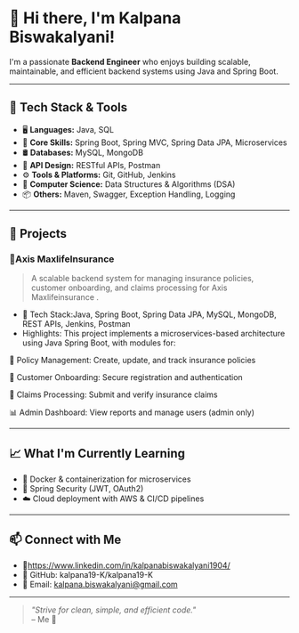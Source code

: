 # 👋 Hi there, I'm Kalpana Biswakalyani!

I'm a passionate **Backend Engineer** who enjoys building scalable, maintainable, and efficient backend systems using Java and Spring Boot.

---

## 🧰 Tech Stack & Tools

- 🖥️ **Languages:** Java, SQL
- 🌱 **Core Skills:** Spring Boot, Spring MVC, Spring Data JPA, Microservices
- 🛢️ **Databases:** MySQL, MongoDB
- 🔗 **API Design:** RESTful APIs, Postman
- ⚙️ **Tools & Platforms:** Git, GitHub, Jenkins
- 🧠 **Computer Science:** Data Structures & Algorithms (DSA)
- 📦 **Others:** Maven, Swagger, Exception Handling, Logging

---

## 🚀 Projects

### 📌Axis MaxlifeInsurance 
> A scalable backend system for managing insurance policies, customer onboarding, and claims processing for Axis Maxlifeinsurance .

- 🔧 Tech Stack:Java, Spring Boot, Spring Data JPA, MySQL, MongoDB, REST APIs, Jenkins, Postman
- Highlights: This project implements a microservices-based architecture using Java Spring Boot, with modules for:

🧾 Policy Management: Create, update, and track insurance policies

👥 Customer Onboarding: Secure registration and authentication

📄 Claims Processing: Submit and verify insurance claims

📊 Admin Dashboard: View reports and manage users (admin only)


---

## 📈 What I'm Currently Learning

- 🐳 Docker & containerization for microservices
- 🔐 Spring Security (JWT, OAuth2)
- ☁️ Cloud deployment with AWS & CI/CD pipelines

---

## 📫 Connect with Me

- 💼https://www.linkedin.com/in/kalpanabiswakalyani1904/
- 🐙 GitHub: kalpana19-K/kalpana19-K
- 📧 Email: kalpana.biswakalyani@gmail.com

---

> _"Strive for clean, simple, and efficient code."_  
> – Me 🙂

